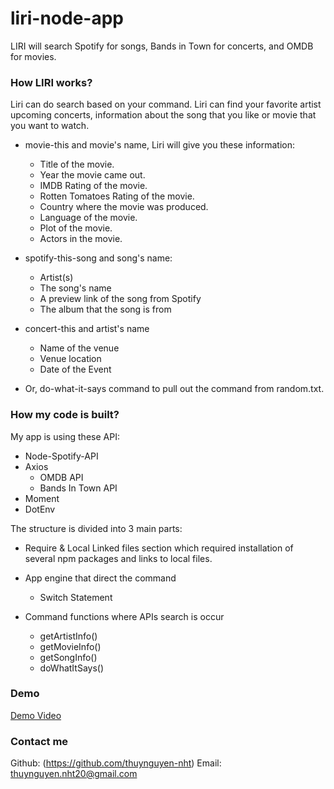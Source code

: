 
# liri-node-app
LIRI will search Spotify for songs, Bands in Town for concerts, and OMDB for movies.

### How LIRI works?
Liri can do search based on your command. Liri can find your favorite artist upcoming concerts, information about the song that you like or movie that you want to watch.

- movie-this and movie's name, Liri will give you these information:
  - Title of the movie.
  - Year the movie came out.
  - IMDB Rating of the movie.
  - Rotten Tomatoes Rating of the movie.
  - Country where the movie was produced.
  - Language of the movie.
  - Plot of the movie.
  - Actors in the movie.

- spotify-this-song and song's name:
  - Artist(s)
  - The song's name
  - A preview link of the song from Spotify
  - The album that the song is from

- concert-this and artist's name
  - Name of the venue
  - Venue location
  - Date of the Event

- Or, do-what-it-says command to pull out the command from random.txt.

### How my code is built?

My app is using these API:
  - Node-Spotify-API
  - Axios
    - OMDB API
    - Bands In Town API
  - Moment
  - DotEnv

The structure is divided into 3 main parts:

- Require & Local Linked files section which required installation of several npm packages and links to local files.

- App engine that direct the command 
  - Switch Statement

- Command functions where APIs search is occur
  - getArtistInfo()
  - getMovieInfo()
  - getSongInfo()
  - doWhatItSays()

### Demo
[Demo Video](https://youtu.be/xv6gHpz46CU)

### Contact me 
Github: (https://github.com/thuynguyen-nht)
Email: thuynguyen.nht20@gmail.com
